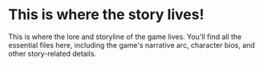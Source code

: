 <!--
SPDX-FileCopyrightText: 2023 Kabir Akzaman <kaabirherococ@gmail.com>

SPDX-License-Identifier: CC0-1.0
-->

# This is where the story lives!

This is where the lore and storyline of the game lives. You'll find all the essential files here, including the game's narrative arc, character bios, and other story-related details.
